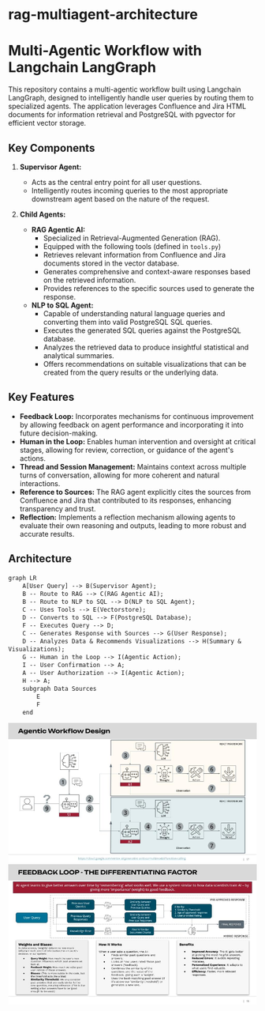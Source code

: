 # rag-multiagent-architecture
# Multi-Agentic Workflow with Langchain LangGraph

This repository contains a multi-agentic workflow built using Langchain LangGraph, designed to intelligently handle user queries by routing them to specialized agents. The application leverages Confluence and Jira HTML documents for information retrieval and PostgreSQL with pgvector for efficient vector storage.

## Key Components

1.  **Supervisor Agent:**
    * Acts as the central entry point for all user questions.
    * Intelligently routes incoming queries to the most appropriate downstream agent based on the nature of the request.

2.  **Child Agents:**
    * **RAG Agentic AI:**
        * Specialized in Retrieval-Augmented Generation (RAG).
        * Equipped with the following tools (defined in `tools.py`)
        * Retrieves relevant information from Confluence and Jira documents stored in the vector database.
        * Generates comprehensive and context-aware responses based on the retrieved information.
        * Provides references to the specific sources used to generate the response.
    * **NLP to SQL Agent:**
        * Capable of understanding natural language queries and converting them into valid PostgreSQL SQL queries.
        * Executes the generated SQL queries against the PostgreSQL database.
        * Analyzes the retrieved data to produce insightful statistical and analytical summaries.
        * Offers recommendations on suitable visualizations that can be created from the query results or the underlying data.

## Key Features

* **Feedback Loop:** Incorporates mechanisms for continuous improvement by allowing feedback on agent performance and incorporating it into future decision-making.
* **Human in the Loop:** Enables human intervention and oversight at critical stages, allowing for review, correction, or guidance of the agent's actions.
* **Thread and Session Management:** Maintains context across multiple turns of conversation, allowing for more coherent and natural interactions.
* **Reference to Sources:** The RAG agent explicitly cites the sources from Confluence and Jira that contributed to its responses, enhancing transparency and trust.
* **Reflection:** Implements a reflection mechanism allowing agents to evaluate their own reasoning and outputs, leading to more robust and accurate results.

## Architecture

```mermaid
graph LR
    A[User Query] --> B(Supervisor Agent);
    B -- Route to RAG --> C(RAG Agentic AI);
    B -- Route to NLP to SQL --> D(NLP to SQL Agent);
    C -- Uses Tools --> E(Vectorstore);
    D -- Converts to SQL --> F(PostgreSQL Database);
    F -- Executes Query --> D;
    C -- Generates Response with Sources --> G(User Response);
    D -- Analyzes Data & Recommends Visualizations --> H(Summary & Visualizations);
    G -- Human in the Loop --> I(Agentic Action);
    I -- User Confirmation --> A;
    A -- User Authorization --> I(Agentic Action);
    H --> A;
    subgraph Data Sources
        E
        F
    end
```
![alt text](supervisor-workflow.jpg)
![alt text](feedback-loop.jpg)
